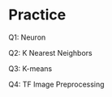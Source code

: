 # Practice 
Q1: Neuron                                      
          
Q2: K Nearest Neighbors    
 
Q3: K-means 
 
Q4: TF Image Preprocessing     
